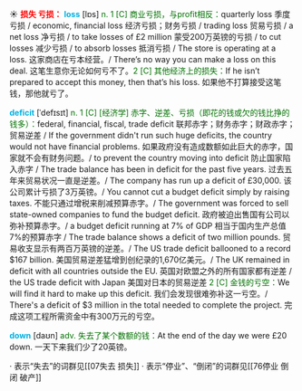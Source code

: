 ☀ <font color="red">**损失 亏损：**</font>
<font color="sky blue">**loss**</font> [lɒs] 
<font color="rgb(227, 108, 9)">n. 1 [C] 商业亏损，与profit相反：</font>quarterly loss 季度亏损 / economic, financial loss 经济亏损；财务亏损 / trading loss 贸易亏损 / a net loss 净亏损 / to take losses of £2 million 蒙受200万英镑的亏损 / to cut losses 减少亏损 / to absorb losses 抵消亏损 / The store is operating at a loss. 这家商店在亏本经营。/ There’s no way you can make a loss on this deal. 这笔生意你无论如何亏不了。<font color="rgb(227, 108, 9)">2 [C] 其他经济上的损失：</font>If he isn’t prepared to accept this money, then that’s his loss. 如果他不打算接受这笔钱，那他就亏了。
           
<font color="sky blue">**deficit**</font> [ˈdefɪsɪt]
<font color="rgb(227, 108, 9)">n. 1 [C] [经济学] 赤字、逆差、亏损（即花的钱或欠的钱比挣的钱多）：</font>federal, financial, fiscal, trade deficit 联邦赤字；财务赤字；财政赤字；贸易逆差 / If the government didn't run such huge deficits, the country would not have financial problems. 如果政府没有造成数额如此巨大的赤字，国家就不会有财务问题。/ to prevent the country moving into deficit 防止国家陷入赤字 / The trade balance has been in deficit for the past five years. 过去五年来贸易状况一直是逆差。/ The company has run up a deficit of £30,000. 该公司累计亏损了3万英镑。/ You cannot cut a budget deficit simply by raising taxes. 不能只通过增税来削减预算赤字。/ The government was forced to sell state-owned companies to fund the budget deficit. 政府被迫出售国有公司以弥补预算赤字。/ a budget deficit running at 7% of GDP 相当于国内生产总值7%的预算赤字 / The trade balance shows a deficit of two million pounds. 贸易收支显示有两百万英镑的逆差。/ The US trade deficit ballooned to a record $167 billion. 美国贸易逆差猛增到创纪录的1,670亿美元。/ The UK remained in deficit with all countries outside the EU. 英国对欧盟之外的所有国家都有逆差 / the US trade deficit with Japan 美国对日本的贸易逆差 <font color="rgb(227, 108, 9)">2 [C] 金钱的亏空：</font>We will find it hard to make up this deficit. 我们会发现很难弥补这一亏空。/ There's a deficit of $3 million in the total needed to complete the project. 完成这项工程所需资金中有300万元的亏空。

<font color="sky blue">**down**</font> [daʊn] 
<font color="rgb(227, 108, 9)">adv. 失去了某个数额的钱：</font>At the end of the day we were £20 down. 一天下来我们少了20英镑。

· 表示“失去”的词群见[[07失去 损失]]
· 表示“停业”、“倒闭”的词群见[[76停业 倒闭 破产]]

